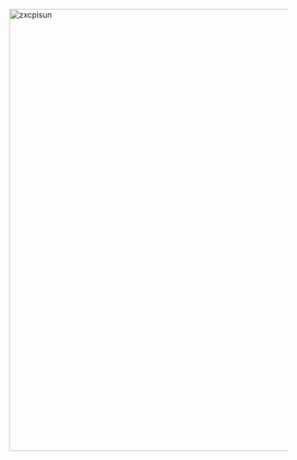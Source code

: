 <img align="top" width="800" alt="zxcpisun" src="https://cojo.ru/wp-content/uploads/2024/01/alokha-ded-insaid-2.gif"><br>
